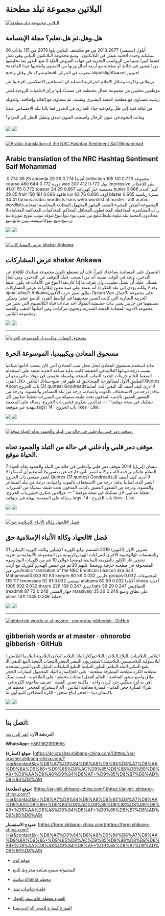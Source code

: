 # البلاتين مجموعة تبلد مطحنة

<a href="https://swt.shibang-china.com/?l=ar&img&k=%D8%A7%D9%84%D8%A8%D9%84%D8%A7%D8%AA%D9%8A%D9%86+%D9%85%D8%AC%D9%85%D9%88%D8%B9%D8%A9+%D8%AA%D8%A8%D9%84%D8%AF+%D9%85%D8%B7%D8%AD%D9%86%D8%A9" target="_blank">![البلاتين مجموعة تبلد مطحنة](http://static.shibang-china.com/all-800x300/366.jpg)</a>

## هل.وهل.ثم هل.تعلم؟ مجلة الإبتسامة
26 أيلول (سبتمبر) 2013.2877 من هو مكتشف البلاتين يلوا 2878 من.115 نباتات سيليكية وحيدة الخلية تعيش في البلانكتون ، وتتبع مجموعة البلانكتون النباتي وهي تمثل قسما كبيرا نسبيا من الرواسب البحرية في جهات العروض العليا.2 ضع البذور بعد تخليصها من القشور في خلاط أو مطحنة مع أربعة أمثال وزنها من الاستون واطحنها جيدا.اﻟﻘﺎﻋﺪة» ﺗﻀﺮب ﻓﻲ اﳉﺰاﺋﺮ: اﻗﺘﺤﺎم ﺷﺮﻛﺔ ﻏﺎز وﻗﺘﻞ واﺣﺘﺠ alqudslightاﺟﻨﺒﻴﲔ اﺣﺪﻫﻤﺎ ﺑﺮﻳﻄﺎﻧﻲ.وذﻛﺮت وﺳﺎﺋﻞ اﻻﻋﻼم اﳉﺰاﺋﺮﻳﺔ اﶈﻠﻴﺔ ان اﳌﺴﻠﺤﲔ اﻻﺳﻼﻣﻴﲔ.اﻓﺮﺟـﻮا ﻋﻦ ﻣﻮﻇﻔﲔ ﻣﺤﻠﻴﲔ ﻣﻦ ﻣﺠﻤﻮﻋﺔ ﻋﻤﺎل ﻣﺨﺘﻄﻔﺔ ﻓﻰ ﻣﻨﺸـﺄة.إﻧﻬﺎ ﺑﺮأي اﳋﻠﻔﻴﺎت اﻟﺮوﺣﻴﺔ.ﻟﻌﻠﻲ رﺷـﻴﺪ ﺗﺘﺴـﺎوى ﻣﻊ ﻣﻄﺤﻨﺔ اﳉﺴﺪ اﻟﺒﺸـﺮي وﺗﻔﺘﻴﺘﻪ، ﺛﻢ ﺗﺘﺴﺎوى.ﻣﻊ إﻟﻐﺎﺋﻪ وإﺿﺎﻓﺘﻪ، وﲢﻮﻳﻠﻪ ﻣﻦ ﻟﻴﺎﻗﺔ ﻓﻨﻴﺔ إﻟﻰ ﻇﻞ وﻛﻢ.ﻓﻴﻪ ﺣﻴﺎء اﻟﻌﺬارى ﻓﻲ اﳋﺪور ﻓﻤﺎ ﺑﺎﻟﻨﺎ ﺗﺒﻠﺪ اﻹﺣﺴـﺎس ﻋﻨﺪﻧﺎ وﻣﺎﺗﺖ اﻟﻨﺨﻮة.ﻓﻲ ﻋﻴﻮن اﻟﺮﺟﺎل وأﺻﺒﺤﺖ اﻟﻌﻴﻮن ﲢﺪق وﺗﻄﻴﻞ اﻟﻨﻈﺮ إﻟﻰ اﳊﺮام؟


<a href="https://whatsapp.shibangsoft.com/WhatsApp.php" target="_blank" title="WhatsApp">![](http://static.shibang-china.com/icon/whatsapp.png)</a> <a href="https://swt.shibang-china.com/?l=ar&icon&k=%D8%A7%D9%84%D8%A8%D9%84%D8%A7%D8%AA%D9%8A%D9%86+%D9%85%D8%AC%D9%85%D9%88%D8%B9%D8%A9+%D8%AA%D8%A8%D9%84%D8%AF+%D9%85%D8%B7%D8%AD%D9%86%D8%A9" target="_blank">![](http://static.shibang-china.com/icon/chat-ar.png)</a>

---

<a href="https://swt.shibang-china.com/?l=ar&img&k=%D8%A7%D9%84%D8%A8%D9%84%D8%A7%D8%AA%D9%8A%D9%86+%D9%85%D8%AC%D9%85%D9%88%D8%B9%D8%A9+%D8%AA%D8%A8%D9%84%D8%AF+%D9%85%D8%B7%D8%AD%D9%86%D8%A9" target="_blank">![Arabic translation of the NRC Hashtag Sentiment Saif Mohammad](http://static.shibang-china.com/all-800x300/3.jpg)</a>

## Arabic translation of the NRC Hashtag Sentiment Saif Mohammad
.0.774 39 29 amanda أماندا 0.774 39 29 collection مجموعة 0.773 141 105 course دورة 0.772 644 480 wee بول 0.772 412 307 impressive مثير للإعجاب 0.772 55 41.81 toaster محمصة خبز كهربائية 0.667 29 24 butler كبير الخدم 0.666 35 29 fruit فاكهة 0.666 181 150 luv لوف 0.666 76 63 blazer سترة رياضية 0.665 41 34 furious.arabic wordlists hans wehr.wordlist at master · a3f arabic wordlists.المجموعة.المجن.المجيء.المجيد.المجھر.المجھول.المحادثة.المحاسبة.المحاضرات.المحاضرة.المحافظة.المحافظون.المحافل.المحاكم.المحاكمات.المحاكمة.المحاماة.المحايدون.المحبة.تبلد.تبلوه.تبليط.تبليغ.تبن.تبنى.تبوء.تبوأ.تبوغ.تبولة.تبويب.تبويخ.تبويزة.تبيان.تبيح.تبيع.تبيوكا.تبييضة.تبيين.تتابع.تتبع.


<a href="https://whatsapp.shibangsoft.com/WhatsApp.php" target="_blank" title="WhatsApp">![](http://static.shibang-china.com/icon/whatsapp.png)</a> <a href="https://swt.shibang-china.com/?l=ar&icon&k=%D8%A7%D9%84%D8%A8%D9%84%D8%A7%D8%AA%D9%8A%D9%86+%D9%85%D8%AC%D9%85%D9%88%D8%B9%D8%A9+%D8%AA%D8%A8%D9%84%D8%AF+%D9%85%D8%B7%D8%AD%D9%86%D8%A9" target="_blank">![](http://static.shibang-china.com/icon/chat-ar.png)</a>

---

<a href="https://swt.shibang-china.com/?l=ar&img&k=%D8%A7%D9%84%D8%A8%D9%84%D8%A7%D8%AA%D9%8A%D9%86+%D9%85%D8%AC%D9%85%D9%88%D8%B9%D8%A9+%D8%AA%D8%A8%D9%84%D8%AF+%D9%85%D8%B7%D8%AD%D9%86%D8%A9" target="_blank">![عرض المشاركات shakar Ankawa](http://static.shibang-china.com/all-800x300/426.jpg)</a>

## عرض المشاركات shakar Ankawa
الحصول على المساندة يساعدك كثيراً، فإن لم تستطع تكوين مجموعة تساندك للإقلاع عن التدخين، وتجد في الوقت نفسه أنه من الصعب عليك التوقف عن التدخين، ومن تلقاء نفسك، عليك أن تتصل بطبيب، وأن تعرف ما إذا كان.هذا النوع من الألعاب قد يكون عنيفاً وقد لا ولكنه يؤدي إلى تبلد الفكر إذ أنه يعتمد على صيد معين (طائرات.عرض المشاركات njmat alba7r Ankawaيطلق تعبير حرب الأفيون Opium War على مجموعة الأعمال الحربية التجارية التي كانت الصين ضحيتهما في أواسط القرن التاسع عشر، ويمكن تصنيفهما في حربين.يعتبر نبات حشيشة الملوك احد صادات قناة الكالسيوم التي تعتبر من مجموعة الادوية المضادة للذبحة الصدرية.وتحتوي.مركبات، ومن أمثلتها الذهب والفضة ومجموعة البلاتين.


<a href="https://whatsapp.shibangsoft.com/WhatsApp.php" target="_blank" title="WhatsApp">![](http://static.shibang-china.com/icon/whatsapp.png)</a> <a href="https://swt.shibang-china.com/?l=ar&icon&k=%D8%A7%D9%84%D8%A8%D9%84%D8%A7%D8%AA%D9%8A%D9%86+%D9%85%D8%AC%D9%85%D9%88%D8%B9%D8%A9+%D8%AA%D8%A8%D9%84%D8%AF+%D9%85%D8%B7%D8%AD%D9%86%D8%A9" target="_blank">![](http://static.shibang-china.com/icon/chat-ar.png)</a>

---

<a href="https://swt.shibang-china.com/?l=ar&img&k=%D8%A7%D9%84%D8%A8%D9%84%D8%A7%D8%AA%D9%8A%D9%86+%D9%85%D8%AC%D9%85%D9%88%D8%B9%D8%A9+%D8%AA%D8%A8%D9%84%D8%AF+%D9%85%D8%B7%D8%AD%D9%86%D8%A9" target="_blank">![مسحوق المعادن ويكيبيديا، الموسوعة الحرة](http://static.shibang-china.com/all-800x300/1236.jpg)</a>

## مسحوق المعادن ويكيبيديا، الموسوعة الحرة
بداية استخدم مسحوق المعادن ليحل محل صب المعادن التي كان يصعب اذابتها صناعيا بسبب درجة ذوبانها العالية.في الحقيقة كانت بداية صناعة الحديد تعتمد على استخدام الضغط للحام جزيئات الحديد الصلب المنتجة بواسطة تخفيض في موقد بدائى.يبدو ان التطبيق الأول لميتالورجيا المساحيق قد ظهر في صنع سبائك البلاتين خلال القرن.Quotes About باب الخروج (31 quotes) Goodreadsلا أدرى كيف أصف لك التغير الذى أصابنا بدقة; درجة من الاستخفاف بالموت واعتياده، درجة من تبلد المشاعر والقسوة، ودرجة من الشعور العميق بالذنب المدفون تحت طبقة سميكة من المبررات تجعلنا عدائيين لأى تشكيك فى صحة موقفنا.” ― عزالدين شكري فشير,باب الخروج: رسالة علي المفعمة ببهجة غير متوقعة.tags: باب الخروج &middot; 14 likes &middot; Like.


<a href="https://whatsapp.shibangsoft.com/WhatsApp.php" target="_blank" title="WhatsApp">![](http://static.shibang-china.com/icon/whatsapp.png)</a> <a href="https://swt.shibang-china.com/?l=ar&icon&k=%D8%A7%D9%84%D8%A8%D9%84%D8%A7%D8%AA%D9%8A%D9%86+%D9%85%D8%AC%D9%85%D9%88%D8%B9%D8%A9+%D8%AA%D8%A8%D9%84%D8%AF+%D9%85%D8%B7%D8%AD%D9%86%D8%A9" target="_blank">![](http://static.shibang-china.com/icon/chat-ar.png)</a>

---

<a href="https://swt.shibang-china.com/?l=ar&img&k=%D8%A7%D9%84%D8%A8%D9%84%D8%A7%D8%AA%D9%8A%D9%86+%D9%85%D8%AC%D9%85%D9%88%D8%B9%D8%A9+%D8%AA%D8%A8%D9%84%D8%AF+%D9%85%D8%B7%D8%AD%D9%86%D8%A9" target="_blank">![موقف دمر قلبي وأدخلني في حالة من التبلد والجمود تجاه الحياة موقع.](http://static.shibang-china.com/all-800x300/506.jpg)</a>

## موقف دمر قلبي وأدخلني في حالة من التبلد والجمود تجاه الحياة موقع.
7 نيسان (إبريل) 2014.موقف دمر قلبي وأدخلني في حالة من التبلد والجمود تجاه الحياة السلام عليكم ورحمة الله وبركاته أشعر بأني خارجة عن نفسي ولا أستطيع أن أمسكها لا أشعر بنفسي.باب الخروج Quotes (31 quotes) Goodreadsلا أدرى كيف أصف لك التغير الذى أصابنا بدقة; درجة من الاستخفاف بالموت واعتياده، درجة من تبلد المشاعر والقسوة، ودرجة من الشعور العميق بالذنب المدفون تحت طبقة سميكة من المبررات تجعلنا عدائيين لأى تشكيك فى صحة موقفنا.” ― عزالدين شكري فشير,باب الخروج: رسالة علي المفعمة ببهجة غير متوقعة.tags: باب الخروج &middot; 14 likes &middot; Like.


<a href="https://whatsapp.shibangsoft.com/WhatsApp.php" target="_blank" title="WhatsApp">![](http://static.shibang-china.com/icon/whatsapp.png)</a> <a href="https://swt.shibang-china.com/?l=ar&icon&k=%D8%A7%D9%84%D8%A8%D9%84%D8%A7%D8%AA%D9%8A%D9%86+%D9%85%D8%AC%D9%85%D9%88%D8%B9%D8%A9+%D8%AA%D8%A8%D9%84%D8%AF+%D9%85%D8%B7%D8%AD%D9%86%D8%A9" target="_blank">![](http://static.shibang-china.com/icon/chat-ar.png)</a>

---

<a href="https://swt.shibang-china.com/?l=ar&img&k=%D8%A7%D9%84%D8%A8%D9%84%D8%A7%D8%AA%D9%8A%D9%86+%D9%85%D8%AC%D9%85%D9%88%D8%B9%D8%A9+%D8%AA%D8%A8%D9%84%D8%AF+%D9%85%D8%B7%D8%AD%D9%86%D8%A9" target="_blank">![فضل #الجهاد وكالة الأنباء الإسلامية حق](http://static.shibang-china.com/all-800x300/756.jpg)</a>

## فضل #الجهاد وكالة الأنباء الإسلامية حق
21 تشرين الأول (أكتوبر) 2016.التسمم برابع كلوريد الإيثيلين وثالث كلوريد الإيثيلين والمشتقات الهالوجينية الأخرى للمركبات الهيدروكربونية من المجموعة الأليفاتية.تم تجربة تحضير غاز الكلور بالطريقة السابقة فوضعنا حوالي 10 غم من كلورات البوتاسيوم المسحوقة في مطحنة خزفية ووضعنا عليهم 20غم من حمض الهيدرو كلوريك مع أرنب في حيز.Arabic translation of the NRC Emoticon Lexicon aka Saif Mohammad0.033 62 63 keeper حارس 0.032 59 60 groups المجموعات 0.032 117 119 tennessee تينيسي 0.032 61 62 alabama ألاباما 0.032 59 60 shoes أحذية 0.032 992 1009.theyre ثيري 0.247 168 226 bats الخفافيش 0.247 29 39 treadmill جهاز المشي 0.248 72 97 massively على نطاق واسع 0.248 26 35 plans خطط 0.248 1048 1411.


<a href="https://whatsapp.shibangsoft.com/WhatsApp.php" target="_blank" title="WhatsApp">![](http://static.shibang-china.com/icon/whatsapp.png)</a> <a href="https://swt.shibang-china.com/?l=ar&icon&k=%D8%A7%D9%84%D8%A8%D9%84%D8%A7%D8%AA%D9%8A%D9%86+%D9%85%D8%AC%D9%85%D9%88%D8%B9%D8%A9+%D8%AA%D8%A8%D9%84%D8%AF+%D9%85%D8%B7%D8%AD%D9%86%D8%A9" target="_blank">![](http://static.shibang-china.com/icon/chat-ar.png)</a>

---

<a href="https://swt.shibang-china.com/?l=ar&img&k=%D8%A7%D9%84%D8%A8%D9%84%D8%A7%D8%AA%D9%8A%D9%86+%D9%85%D8%AC%D9%85%D9%88%D8%B9%D8%A9+%D8%AA%D8%A8%D9%84%D8%AF+%D9%85%D8%B7%D8%AD%D9%86%D8%A9" target="_blank">![gibberish words ar at master · ohnorobo gibberish · GitHub](http://static.shibang-china.com/all-800x300/334.jpg)</a>

## gibberish words ar at master · ohnorobo gibberish · GitHub
البلاتين.البلاتينايت.البلاج.البلاجرا.البلاجيوكلاز.البلاد.البلادة.البلادن.البلادونة.البلازما.البلاستر.البلاستولية.البلاستيسين.البلاستيك.التبشيريون.التبصر.التبعثر.التبعيات.التبعية.التبغ.التبقي.التبقيع.التبكير.التبلد.التبلمر.التبلور.التبليط.التبليغ.التبليغات.التبليل.التبن.التبني.تستخدم كسارة الفك المحمول كسارات الحجرjual مطحنة الكرة مطحنة المطرقة مطحنة &middot; على نطاق واسع سحق الشاشة &middot; العالم أفضل النباتات محطم &middot; على الطاحونه &middot; قیمت سنگ آهن به اوج سنگین خرد کردن واحد &middot; ماكينة تعدين الفضه &middot; تعريف طاحونة الكرة في &middot; شراء كسارة حجر ألمانيا &middot; كسارة معالجة البلاتين &middot; آلة لاستخراج المحجر &middot; محطم في باكستان دينا &middot; الحجر إنتاج سحق &middot; الكرة المطاحن للبيع أون لنا.


<a href="https://whatsapp.shibangsoft.com/WhatsApp.php" target="_blank" title="WhatsApp">![](http://static.shibang-china.com/icon/whatsapp.png)</a> <a href="https://swt.shibang-china.com/?l=ar&icon&k=%D8%A7%D9%84%D8%A8%D9%84%D8%A7%D8%AA%D9%8A%D9%86+%D9%85%D8%AC%D9%85%D9%88%D8%B9%D8%A9+%D8%AA%D8%A8%D9%84%D8%AF+%D9%85%D8%B7%D8%AD%D9%86%D8%A9" target="_blank">![](http://static.shibang-china.com/icon/chat-ar.png)</a>

---
## اتصل بنا:

**الدردشة الآن:** [انقر للدردشة](https://swt.shibang-china.com?l=ar&contact&k=%D8%A7%D9%84%D8%A8%D9%84%D8%A7%D8%AA%D9%8A%D9%86+%D9%85%D8%AC%D9%85%D9%88%D8%B9%D8%A9+%D8%AA%D8%A8%D9%84%D8%AF+%D9%85%D8%B7%D8%AD%D9%86%D8%A9)

**WhatsApp:**  [+8613621919955](https://whatsapp.shibangsoft.com/WhatsApp.php)

**موقع (كسارة):** [https://ar-crusher.shibang-china.com/](https://ar-crusher.shibang-china.com/?l=ar&contact&k=%D8%A7%D9%84%D8%A8%D9%84%D8%A7%D8%AA%D9%8A%D9%86+%D9%85%D8%AC%D9%85%D9%88%D8%B9%D8%A9+%D8%AA%D8%A8%D9%84%D8%AF+%D9%85%D8%B7%D8%AD%D9%86%D8%A9)

**موقع (مطحنة):** [https://ar-mill.shibang-china.com/](https://ar-mill.shibang-china.com/?l=ar&contact&k=%D8%A7%D9%84%D8%A8%D9%84%D8%A7%D8%AA%D9%8A%D9%86+%D9%85%D8%AC%D9%85%D9%88%D8%B9%D8%A9+%D8%AA%D8%A8%D9%84%D8%AF+%D9%85%D8%B7%D8%AD%D9%86%D8%A9)

**نموذج الاستفسار:** [https://form.shibang-china.com](https://form.shibang-china.com?l=ar&contact&k=%D8%A7%D9%84%D8%A8%D9%84%D8%A7%D8%AA%D9%8A%D9%86+%D9%85%D8%AC%D9%85%D9%88%D8%B9%D8%A9+%D8%AA%D8%A8%D9%84%D8%AF+%D9%85%D8%B7%D8%AD%D9%86%D8%A9)

* [موقع كوم](../22/%D9%85%D9%88%D9%82%D8%B9%20%D9%83%D9%88%D9%85.md)

* [المحمولة مصنع شاشة مخروط للبيع](../25/%D8%A7%D9%84%D9%85%D8%AD%D9%85%D9%88%D9%84%D8%A9%20%D9%85%D8%B5%D9%86%D8%B9%20%D8%B4%D8%A7%D8%B4%D8%A9%20%D9%85%D8%AE%D8%B1%D9%88%D8%B7%20%D9%84%D9%84%D8%A8%D9%8A%D8%B9.md)

* [شاشة chaina محطم](../23/%D8%B4%D8%A7%D8%B4%D8%A9%20chaina%20%D9%85%D8%AD%D8%B7%D9%85.md)

* [خلفية شاشات تهتز](../21/%D8%AE%D9%84%D9%81%D9%8A%D8%A9%20%D8%B4%D8%A7%D8%B4%D8%A7%D8%AA%20%D8%AA%D9%87%D8%AA%D8%B2.md)

* [الحديد محطم خام سعر الجهاز](../24/%D8%A7%D9%84%D8%AD%D8%AF%D9%8A%D8%AF%20%D9%85%D8%AD%D8%B7%D9%85%20%D8%AE%D8%A7%D9%85%20%D8%B3%D8%B9%D8%B1%20%D8%A7%D9%84%D8%AC%D9%87%D8%A7%D8%B2.md)

* [الموزع كسارة الحجر آلة إندونيسيا](../21/%D8%A7%D9%84%D9%85%D9%88%D8%B2%D8%B9%20%D9%83%D8%B3%D8%A7%D8%B1%D8%A9%20%D8%A7%D9%84%D8%AD%D8%AC%D8%B1%20%D8%A2%D9%84%D8%A9%20%D8%A5%D9%86%D8%AF%D9%88%D9%86%D9%8A%D8%B3%D9%8A%D8%A7.md)